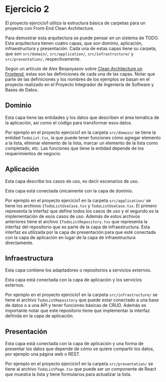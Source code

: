 # Ejercicio 2

El proyecto ejercicio1 utiliza la estructura básica de carpetas para un proyecto con Front-End Clean Architecture.

Para demostrar esta arquitectura se puede pensar en un sistema de TODO. Esta arquitectura tienen cuatro capas, que son dominio, aplicación, infraestructura y presentación. Cada una de estas capas tiene su carpeta, que son `src/domain/`, `src/application/`, `src/infrastructure/` y `src/presentation/`, respectivamente.

Según un artículo de Alex Bespoyasov sobre [Clean Architecture on Frontend](https://bespoyasov.me/blog/clean-architecture-on-frontend/), estas son las definiciones de cada una de las capas. Notar que parte de las definiciones y los nombres de los ejemplos se basan en el proyecto realizado en el Proyecto Integrador de Ingeniería de Software y Bases de Datos.

## Dominio

Esta capa tiene las entidades y los datos que describen el área temática de la aplicación, así como el código para transformar esos datos.

Por ejemplo en el proyecto ejercicio1 en la carpeta `src/domain/` se tiene la entidad `TodoList.tsx`, la que puede tener funciones cómo agregar elemento a la lista, eliminar elemento de la lista, marcar un elemento de la lista como completado, etc. Las funciones que tiene la entidad depende de los requerimientos de negocio.

## Aplicación

Esta capa describe los casos de uso, es decir escenarios de uso.

Esta capa está conectada únicamente con la capa de dominio.

Por ejemplo en el proyecto ejercicio1 en la carpeta `src/application/` se tiene los archivos `ITodoListUseCase.tsx` y `TodoListUseCase.tsx`. El primero representa la interfaz que define todos los casos de uso y el segundo es la implementación de esos casos de uso. Además de estos archivos anteriores tiene el archivo `ITodoListRepository.tsx` que representa la interfaz del repositorio que es parte de la capa de infraestructura. Esta interfaz es utilizada por la capa de presentación para que esté conectada con la capa de aplicación en lugar de la capa de infraestructura directamente.

## Infraestructura

Esta capa contiene los adaptadores o repositorios a servicios externos.

Esta capa está conectada con la capa de aplicación y los servicios externos.

Por ejemplo en el proyecto ejercicio1 en la carpeta `src/infrastructure/` se tiene el archivo `TodoListRepository` que puede estar conectado a una base de datos o a una API y tener funciones básicas de CRUD. Además es importante notar que este repositorio tiene que implementar la interfaz definida en la capa de aplicación.

## Presentación

Esta capa está conectada con la capa de aplicación y una forma de presentar los datos que depende de cómo se quiere compartir los datos, por ejemplo una página web o REST.

Por ejemplo en el proyecto ejercicio1 en la carpeta `src/presentation/` se tiene al archivo `TodoListPage.tsx` que puede ser un componente de React que muestra la lista y tiene formularios para actualizar la lista.
